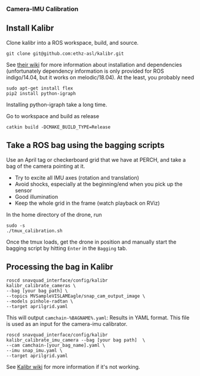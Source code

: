 ### Camera-IMU Calibration

## Install Kalibr

Clone kalibr into a ROS workspace, build, and source.

```
git clone git@github.com:ethz-asl/kalibr.git
```

See [their wiki](https://github.com/ethz-asl/kalibr/wiki/installation) for more information about installation and dependencies (unfortunately dependency information is only provided for ROS indigo/14.04, but it works on melodic/18.04).
At the least, you probably need

```
sudo apt-get install flex
pip2 install python-igraph
```
Installing python-igraph take a long time.

Go to workspace and build as release

```
catkin build -DCMAKE_BUILD_TYPE=Release
```

## Take a ROS bag using the bagging scripts

Use an April tag or checkerboard grid that we have at PERCH, and take a bag of the camera pointing at it.

- Try to excite all IMU axes (rotation and translation)
- Avoid shocks, especially at the beginning/end when you pick up the sensor
- Good illumination
- Keep the whole grid in the frame (watch playback on RViz)

In the home directory of the drone, run

```
sudo -s
./tmux_calibration.sh
```

Once the tmux loads, get the drone in position and manually start the bagging script by hitting `Enter` in the `Bagging` tab.

## Processing the bag in Kalibr

```
roscd snavquad_interface/config/kalibr
kalibr_calibrate_cameras \
--bag [your bag path] \
--topics MVSampleVISLAMEagle/snap_cam_output_image \
--models pinhole-radtan \
--target aprilgrid.yaml
```

This will output `camchain-%BAGNAME%.yaml`: Results in YAML format. This file is used as an input for the camera-imu calibrator.

```
roscd snavquad_interface/config/kalibr
kalibr_calibrate_imu_camera --bag [your bag path]  \
--cam camchain-[your_bag_name].yaml \
--imu snap_imu.yaml \
--target aprilgrid.yaml
```

See [Kalibr wiki](https://github.com/ethz-asl/kalibr/wiki/camera-imu-calibration#calibration-target) for more information if it's not working.
